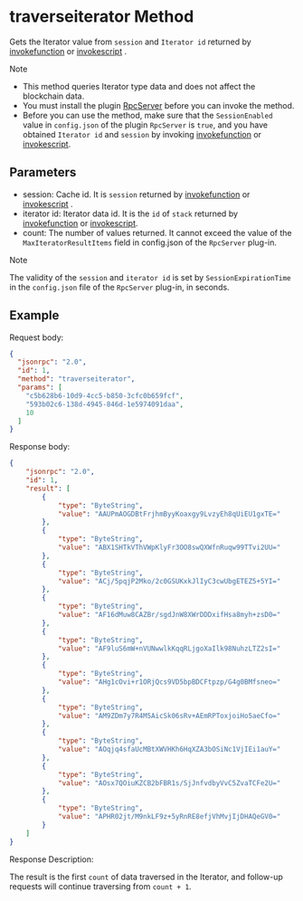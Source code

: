 # traverseiterator Method

Gets the Iterator value from `session` and `Iterator id` returned by [invokefunction](./invokefunction.md) or [invokescript](./invokescript.md) .

> [!Note]
>
> - This method queries Iterator type data and does not affect the blockchain data.
> - You must install the plugin [RpcServer](https://github.com/neo-project/neo-modules/releases) before you can invoke the method.
> - Before you can use the method, make sure that the `SessionEnabled` value in `config.json` of the plugin `RpcServer` is `true`, and you have obtained `Iterator id` and `session` by invoking [invokefunction](./invokefunction.md) or [invokescript](./invokescript.md).

## Parameters

- session: Cache  id. It is `session` returned by [invokefunction](./invokefunction.md) or [invokescript](./invokescript.md) .
- iterator id: Iterator data id. It is the `id` of `stack` returned by [invokefunction](./invokefunction.md) or [invokescript](./invokescript.md).
- count: The number of values returned. It cannot exceed the value of the `MaxIteratorResultItems` field in config.json of the `RpcServer` plug-in.

> [!Note]
>
> The validity of the `session` and `iterator id` is set by `SessionExpirationTime` in the `config.json` file of the `RpcServer` plug-in, in seconds.

## Example

Request body:

```json
{
  "jsonrpc": "2.0",
  "id": 1,
  "method": "traverseiterator",
  "params": [
    "c5b628b6-10d9-4cc5-b850-3cfc0b659fcf",
    "593b02c6-138d-4945-846d-1e5974091daa",
    10
  ]
}


```

Response body:

```json
{
    "jsonrpc": "2.0",
    "id": 1,
    "result": [
        {
            "type": "ByteString",
            "value": "AAUPmAOGDBtFrjhmByyKoaxgy9LvzyEh8qUiEU1gxTE="
        },
        {
            "type": "ByteString",
            "value": "ABX1SHTkVThVWpKlyFr3OO8swQXWfnRuqw99TTvi2UU="
        },
        {
            "type": "ByteString",
            "value": "ACj/5pqjP2Mko/2c0GSUKxkJlIyC3cwUbgETEZ5+5YI="
        },
        {
            "type": "ByteString",
            "value": "AF16dMuw8CAZBr/sgdJnW8XWrDDDxifHsa8myh+zsD0="
        },
        {
            "type": "ByteString",
            "value": "AF9luS6mW+nVUNwwlkKqqRLjgoXaIlk98NuhzLTZ2sI="
        },
        {
            "type": "ByteString",
            "value": "AHg1cOvi+r1ORjQcs9VD5bpBDCFtpzp/G4g0BMfsneo="
        },
        {
            "type": "ByteString",
            "value": "AM9ZDm7y7R4M5AicSk06sRv+AEmRPToxjoiHo5aeCfo="
        },
        {
            "type": "ByteString",
            "value": "AOqjq4sfaUcMBtXWVHKh6HqXZA3bOSiNc1VjIEi1auY="
        },
        {
            "type": "ByteString",
            "value": "AOsx7QOiuKZCB2bFBR1s/SjJnfvdbyVvC5ZvaTCFe2U="
        },
        {
            "type": "ByteString",
            "value": "APHR02jt/M9nkLF9z+5yRnRE8efjVhMvjIjDHAQeGV0="
        }
    ]
}
```

Response Description:

The result is the first `count` of data traversed in the Iterator, and follow-up requests will continue traversing from  `count + 1`. 
